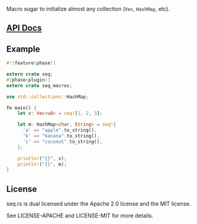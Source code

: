 Macro sugar to initialize almost any collection (`Vec`, `HashMap`, etc).

## [API Docs][docs]

## Example

``` rust
#![feature(phase)]

extern crate seq;
#[phase(plugin)]
extern crate seq_macros;

use std::collections::HashMap;

fn main() {
    let v: Vec<u8> = seq![1, 2, 3];

    let m: HashMap<char, String> = seq!{
      'a' => "apple".to_string(),
      'b' => "banana".to_string(),
      'c' => "coconut".to_string(),
    };

    println!("{}", v);
    println!("{}", m);
}
```

## License

seq.rs is dual licensed under the Apache 2.0 license and the MIT license.

See LICENSE-APACHE and LICENSE-MIT for more details.

[docs]: https://japaric.github.io/seq.rs/seq/index.html
